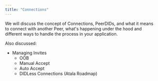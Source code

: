 ```yaml
---
title: "Connections"
---
```


We will discuss the concept of Connections, PeerDIDs, and what it means to connect with another Peer, what's happening under the hood and different ways to handle the process in your application.

Also discussed:

- Managing Invites
    - OOB
    - Manual Accept
    - Auto Accept
    - DIDLess Connections (Atala Roadmap)
